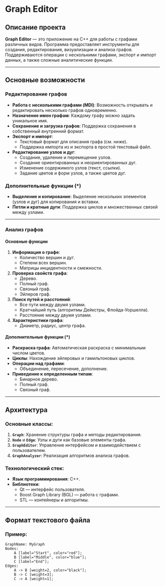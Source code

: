 # Graph Editor

## Описание проекта

**Graph Editor** — это приложение на C++ для работы с графами различных видов. Программа предоставляет инструменты для создания, редактирования, визуализации и анализа графов. Поддерживаются операции с несколькими графами, экспорт и импорт данных, а также сложные аналитические функции.

---

## Основные возможности

### Редактирование графов
- **Работа с несколькими графами (MDI)**: Возможность открывать и редактировать несколько графов одновременно.
- **Назначение имен графам**: Каждому графу можно задать уникальное имя.
- **Сохранение и загрузка графов**: Поддержка сохранения в собственный внутренний формат.
- **Экспорт и импорт**: 
  - Текстовый формат для описания графа (см. ниже).
  - Поддержка импорта из и экспорта в простой текстовый файл.
- **Редактирование узлов и дуг**:
  - Создание, удаление и перемещение узлов.
  - Создание ориентированных и неориентированных дуг.
  - Изменение содержимого узлов (текст, ссылки).
  - Задание цветов и форм узлов, а также цветов дуг.

### Дополнительные функции (*)
- **Выделение и копирование**: Выделение нескольких элементов (узлов и дуг) для копирования и вставки.
- **Петли и кратные дуги**: Поддержка циклов и множественных связей между узлами.

---

### Анализ графов

#### Основные функции
1. **Информация о графе**:
   - Количество вершин и дуг.
   - Степени всех вершин.
   - Матрицы инцидентности и смежности.
2. **Проверка свойств графа**:
   - Дерево.
   - Полный граф.
   - Связный граф.
   - Эйлеров граф.
3. **Поиск путей и расстояний**:
   - Все пути между двумя узлами.
   - Кратчайший путь (алгоритмы Дейкстры, Флойда-Уоршелла).
   - Расстояние между двумя узлами.
4. **Характеристики графа**:
   - Диаметр, радиус, центр графа.

#### Дополнительные функции (*)
- **Раскраска графа**: Автоматическая раскраска с минимальным числом цветов.
- **Циклы**: Нахождение эйлеровых и гамильтоновых циклов.
- **Операции над графами**:
  - Объединение, пересечение, дополнение.
- **Приведение к определенным типам**:
  - Бинарное дерево.
  - Полный граф.
  - Связный граф.

---

## Архитектура

### Основные классы:
1. **`Graph`**: Хранение структуры графа и методы редактирования.
2. **`Node`** и **`Edge`**: Узлы и дуги как базовые элементы графа.
3. **`GraphEditor`**: Управление интерфейсом и взаимодействием с пользователем.
4. **`GraphAnalyzer`**: Реализация алгоритмов анализа графов.

### Технологический стек:
- **Язык программирования**: C++.
- **Библиотеки**:
  - Qt — интерфейс пользователя.
  - Boost Graph Library (BGL) — работа с графами.
  - STL — контейнеры и алгоритмы.

---

## Формат текстового файла

### Пример:
```plaintext
GraphName: MyGraph
Nodes:
    A [label="Start", color="red"];
    B [label="Middle", color="blue"];
    C [label="End"];
Edges:
    A -> B [weight=2, color="black"];
    B -> C [weight=3];
    C -> A [weight=1];
